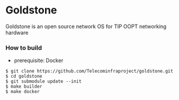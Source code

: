 # Goldstone

Goldstone is an open source network OS for TIP OOPT networking hardware

### How to build

- prerequisite: Docker

```
$ git clone https://github.com/Telecominfraproject/goldstone.git
$ cd goldstone
$ git submodule update --init
$ make builder
$ make docker
```
